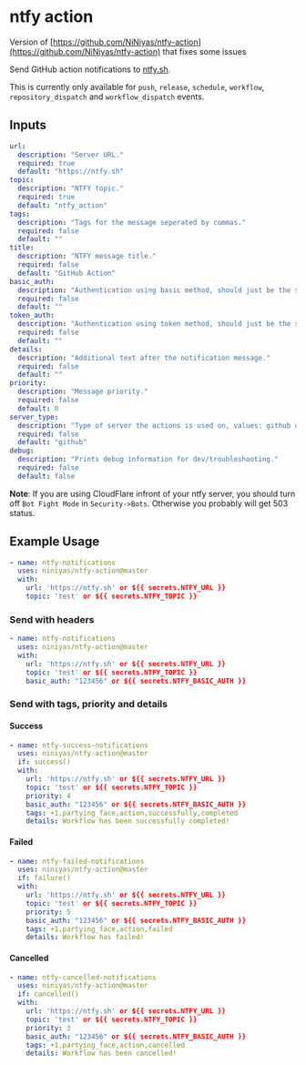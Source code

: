 # ntfy action

Version of [https://github.com/NiNiyas/ntfy-action](https://github.com/NiNiyas/ntfy-action) that fixes some issues

Send GitHub action notifications to [ntfy.sh](https://ntfy.sh).

This is currently only available for `push`, `release`, `schedule`, `workflow`, `repository_dispatch` and `workflow_dispatch` events.

## Inputs

```yaml
url:
  description: "Server URL."
  required: true
  default: "https://ntfy.sh"
topic:
  description: "NTFY topic."
  required: true
  default: "ntfy_action"
tags:
  description: "Tags for the message seperated by commas."
  required: false
  default: ""
title:
  description: "NTFY message title."
  required: false
  default: "GitHub Action"
basic_auth:
  description: "Authentication using basic method, should just be the secret value."
  required: false
  default: ""
token_auth:
  description: "Authentication using token method, should just be the secret value."
  required: false
  default: ""
details:
  description: "Additional text after the notification message."
  required: false
  default: ""
priority:
  description: "Message priority."
  required: false
  default: 0
server_type:
  description: "Type of server the actions is used on, values: github or gitea."
  required: false
  default: "github"
debug:
  description: "Prints debug information for dev/troubleshooting."
  required: false
  default: false
```

**Note**: If you are using CloudFlare infront of your ntfy server, you should turn off `Bot Fight Mode` in `Security->Bots`. Otherwise you probably will get 503 status.

## Example Usage

```yaml
- name: ntfy-notifications
  uses: niniyas/ntfy-action@master
  with:
    url: 'https://ntfy.sh' or ${{ secrets.NTFY_URL }}
    topic: 'test' or ${{ secrets.NTFY_TOPIC }}
```

### Send with headers

```yaml
- name: ntfy-notifications
  uses: niniyas/ntfy-action@master
  with:
    url: 'https://ntfy.sh' or ${{ secrets.NTFY_URL }}
    topic: 'test' or ${{ secrets.NTFY_TOPIC }}
    basic_auth: "123456" or ${{ secrets.NTFY_BASIC_AUTH }}
```

### Send with tags, priority and details

#### Success

```yaml
- name: ntfy-success-notifications
  uses: niniyas/ntfy-action@master
  if: success()
  with:
    url: 'https://ntfy.sh' or ${{ secrets.NTFY_URL }}
    topic: 'test' or ${{ secrets.NTFY_TOPIC }}
    priority: 4
    basic_auth: "123456" or ${{ secrets.NTFY_BASIC_AUTH }}
    tags: +1,partying_face,action,successfully,completed
    details: Workflow has been successfully completed!
```

#### Failed

```yaml
- name: ntfy-failed-notifications
  uses: niniyas/ntfy-action@master
  if: failure()
  with:
    url: 'https://ntfy.sh' or ${{ secrets.NTFY_URL }}
    topic: 'test' or ${{ secrets.NTFY_TOPIC }}
    priority: 5
    basic_auth: "123456" or ${{ secrets.NTFY_BASIC_AUTH }}
    tags: +1,partying_face,action,failed
    details: Workflow has failed!
```

#### Cancelled

```yaml
- name: ntfy-cancelled-notifications
  uses: niniyas/ntfy-action@master
  if: cancelled()
  with:
    url: 'https://ntfy.sh' or ${{ secrets.NTFY_URL }}
    topic: 'test' or ${{ secrets.NTFY_TOPIC }}
    priority: 3
    basic_auth: "123456" or ${{ secrets.NTFY_BASIC_AUTH }}
    tags: +1,partying_face,action,cancelled
    details: Workflow has been cancelled!
```
